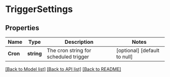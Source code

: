 # TriggerSettings

## Properties
Name | Type | Description | Notes
------------ | ------------- | ------------- | -------------
**Cron** | **string** | The cron string for scheduled trigger | [optional] [default to null]

[[Back to Model list]](../README.md#documentation-for-models) [[Back to API list]](../README.md#documentation-for-api-endpoints) [[Back to README]](../README.md)

